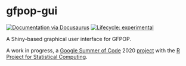 # gfpop-gui
  <!-- badges: start -->
  [![Documentation via Docusaurus](https://img.shields.io/badge/Documentation%20and%20Timeline-Docusaurus-blue)](https://julianstanley.github.io/gfpop-gui)
  [![Lifecycle: experimental](https://img.shields.io/badge/lifecycle-experimental-orange.svg)](https://www.tidyverse.org/lifecycle/#experimental)
  <!-- badges: end -->


A Shiny-based graphical user interface for GFPOP.

A work in progress, a [Google Summer of Code](https://summerofcode.withgoogle.com/) 2020 [project](https://summerofcode.withgoogle.com/projects/#6502959753461760) with the [R Project for Statistical Computing](https://www.r-project.org/).
